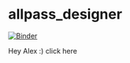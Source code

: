 # allpass_designer

[![Binder](https://mybinder.org/badge_logo.svg)](https://mybinder.org/v2/gh/artpelling/allpass_designer/HEAD)

Hey Alex :)  click here
